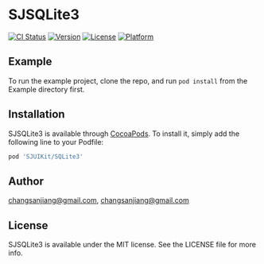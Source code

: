 # SJSQLite3

[![CI Status](https://img.shields.io/travis/changsanjiang@gmail.com/SJSQLite3.svg?style=flat)](https://travis-ci.org/changsanjiang@gmail.com/SJSQLite3)
[![Version](https://img.shields.io/cocoapods/v/SJSQLite3.svg?style=flat)](https://cocoapods.org/pods/SJSQLite3)
[![License](https://img.shields.io/cocoapods/l/SJSQLite3.svg?style=flat)](https://cocoapods.org/pods/SJSQLite3)
[![Platform](https://img.shields.io/cocoapods/p/SJSQLite3.svg?style=flat)](https://cocoapods.org/pods/SJSQLite3)

## Example

To run the example project, clone the repo, and run `pod install` from the Example directory first.

## Installation

SJSQLite3 is available through [CocoaPods](https://cocoapods.org). To install
it, simply add the following line to your Podfile:

```ruby
pod 'SJUIKit/SQLite3'
```

## Author

changsanjiang@gmail.com, changsanjiang@gmail.com

## License

SJSQLite3 is available under the MIT license. See the LICENSE file for more info.
